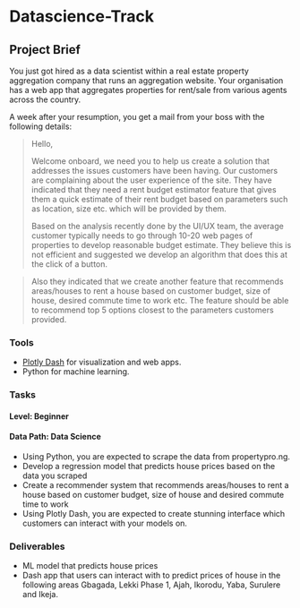 # Datascience-Track

## Project Brief
You just got hired as a data scientist within a real estate property aggregation company that runs an aggregation website. Your organisation has a web app that aggregates properties for rent/sale from various agents across the country. 

A week after your resumption, you get a mail from your boss with the following details:

> Hello,
> 
> Welcome onboard, we need you to help us create a solution that addresses the issues customers have been having. Our customers are complaining about the user experience of the site. They have indicated that they need a rent budget estimator feature that gives them a quick estimate of their rent budget based on parameters such as location, size etc. which will be provided by them. 
> 
> Based on the analysis recently done by the UI/UX team, the average customer typically needs to go through 10-20 web pages of properties to develop reasonable budget estimate. They believe this is not efficient and suggested we develop an algorithm that does this at the click of a button.
> 

> Also they indicated that we create another feature that recommends areas/houses to rent a house based on customer budget, size of house, desired commute time to work etc. The feature should be able to recommend top 5 options closest to the parameters customers provided.

### Tools
- [Plotly Dash](https://dash.plotly.com/) for visualization and web apps.
- Python for machine learning.

### Tasks
#### Level: Beginner
#### Data Path: Data Science
- Using Python, you are expected to scrape the data from propertypro.ng.
- Develop a regression model that predicts house prices based on the data you scraped
- Create a recommender system that recommends areas/houses to rent a house based on customer budget, size of house and desired commute time to work
- Using Plotly Dash, you are expected to create stunning interface which customers can interact with your models on.

### Deliverables
- ML model that predicts house prices
- Dash app that users can interact with to predict prices of house in the following areas Gbagada, Lekki Phase 1, Ajah, Ikorodu, Yaba, Surulere and Ikeja.
